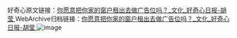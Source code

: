 好奇心原文链接：[你愿意把你家的窗户租出去做广告位吗？_文化_好奇心日报-胡莹 ](https://www.qdaily.com/articles/10181.html)
WebArchive归档链接：[你愿意把你家的窗户租出去做广告位吗？_文化_好奇心日报-胡莹 ](http://web.archive.org/web/20190623155817/https://www.qdaily.com/articles/10181.html)
![image](http://ww3.sinaimg.cn/large/007d5XDply1g3vvecs7pnj30u03kcb29)